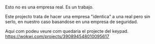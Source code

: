 Esto no es una empresa real. Es un trabajo.

Este projecto trata de hacer una empresa "identica" a una real pero sin serlo, en nuestro caso basandose en una empresa de seguridad.

Aquí com podeu veure com quedaria el projecte del keypad.
https://wokwi.com/projects/390894548010095617
